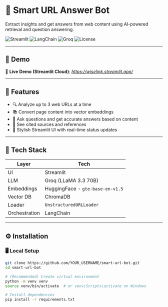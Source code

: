 # 🔗 Smart URL Answer Bot

Extract insights and get answers from web content using AI-powered retrieval and question answering.

![Streamlit](https://img.shields.io/badge/Built%20With-Streamlit-ff4b4b)
![LangChain](https://img.shields.io/badge/LangChain-RAG-blueviolet)
![Groq](https://img.shields.io/badge/LLM-Groq-orange)
![License](https://img.shields.io/badge/license-MIT-green)

---

## 🚀 Demo
🔗 **Live Demo (Streamlit Cloud)**: *https://wiselink.streamlit.app/*

---

## 📌 Features

- 🔍 Analyze up to 3 web URLs at a time
- 📚 Convert page content into vector embeddings
- 🧠 Ask questions and get accurate answers based on content
- 🧾 See cited sources and references
- 🎈 Stylish Streamlit UI with real-time status updates

---

## 🧠 Tech Stack

| Layer | Tech |
|-------|------|
| UI | Streamlit |
| LLM | Groq (LLaMA 3.3 70B) |
| Embeddings | HuggingFace - `gte-base-en-v1.5` |
| Vector DB | ChromaDB |
| Loader | `UnstructuredURLLoader` |
| Orchestration | LangChain |

---

## ⚙️ Installation

### 🖥️ Local Setup

```bash
git clone https://github.com/YOUR_USERNAME/smart-url-bot.git
cd smart-url-bot

# (Recommended) Create virtual environment
python -m venv venv
source venv/bin/activate  # or venv\Scripts\activate on Windows

# Install dependencies
pip install -r requirements.txt
